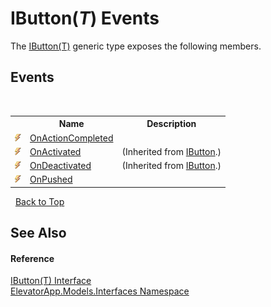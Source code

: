 # IButton(*T*) Events
 

The <a href="T_ElevatorApp_Models_Interfaces_IButton_1">IButton(T)</a> generic type exposes the following members.


## Events
&nbsp;<table><tr><th></th><th>Name</th><th>Description</th></tr><tr><td>![Public event](media/pubevent.gif "Public event")</td><td><a href="E_ElevatorApp_Models_Interfaces_IButton_1_OnActionCompleted">OnActionCompleted</a></td><td /></tr><tr><td>![Public event](media/pubevent.gif "Public event")</td><td><a href="E_ElevatorApp_Models_Interfaces_IButton_OnActivated">OnActivated</a></td><td> (Inherited from <a href="T_ElevatorApp_Models_Interfaces_IButton">IButton</a>.)</td></tr><tr><td>![Public event](media/pubevent.gif "Public event")</td><td><a href="E_ElevatorApp_Models_Interfaces_IButton_OnDeactivated">OnDeactivated</a></td><td> (Inherited from <a href="T_ElevatorApp_Models_Interfaces_IButton">IButton</a>.)</td></tr><tr><td>![Public event](media/pubevent.gif "Public event")</td><td><a href="E_ElevatorApp_Models_Interfaces_IButton_1_OnPushed">OnPushed</a></td><td /></tr></table>&nbsp;
<a href="#ibutton(*t*)-events">Back to Top</a>

## See Also


#### Reference
<a href="T_ElevatorApp_Models_Interfaces_IButton_1">IButton(T) Interface</a><br /><a href="N_ElevatorApp_Models_Interfaces">ElevatorApp.Models.Interfaces Namespace</a><br />